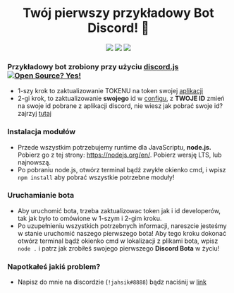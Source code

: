<h1 align="center">Twój pierwszy przykładowy Bot Discord! 🤖</h1>
<p align="center">
  <a href="//github.com/JAHSIKXD/discordjs-template/commits/main"><img src="https://img.shields.io/github/last-commit/JAHSIKXD/discordjs-template"></a>
  <a href="//github.com/JAHSIKXD/discordjs-template"><img src="https://img.shields.io/github/languages/code-size/JAHSIKXD/discordjs-template"></a>
  <a href="//github.com/JAHSIKXD/discordjs-template/issues"><img src="https://img.shields.io/github/issues-raw/JAHSIKXD/discordjs-template"></a></a>
</p>

### Przykładowy bot zrobiony przy użyciu [discord.js](https://discord.js.org) [![Open Source? Yes!](https://badgen.net/badge/Open%20Source%20%3F/Yes%21/blue?icon=github)](https://github.com/JAHSIKXD)
- 1-szy krok to zaktualizowanie TOKENU na token swojej [aplikacji](https://discord.com/developers/applications)
- 2-gi krok, to zaktualizowanie **swojego** id w [configu](https://github.com/JAHSIKXD/discordjs-template/blob/main/src/config.js), z **TWOJE ID** zmień na swoje id pobrane z aplikacji discord, nie wiesz jak pobrać swoje id? zajrzyj [tutaj](https://support.discord.com/hc/pl/articles/206346498-Where-can-I-find-my-User-Server-Message-ID-)
### Instalacja modułów
- Przede wszystkim potrzebujemy runtime dla JavaScriptu, **node.js.** Pobierz go z tej strony: https://nodejs.org/en/. Pobierz wersję LTS, lub najnowszą.
- Po pobraniu node.js, otwórz terminal bądź zwykłe okienko cmd, i wpisz `npm install` aby pobrać wszystkie potrzebne moduły!
### Uruchamianie bota
- Aby uruchomić bota, trzeba zaktualizowac token jak i id developerów, tak jak było to omówione w 1-szym i 2-gim kroku.
- Po uzupełnieniu wszystkich potrzebnych informacji, nareszcie jesteśmy w stanie uruchomić naszego pierwszego bota! Aby tego kroku dokonać otwórz terminal bądź okienko cmd w lokalizacji z plikami bota, wpisz `node .` i patrz jak zrobiłeś swojego pierwszego **Discord Bota** w życiu!
### Napotkałeś jakiś problem?
- Napisz do mnie na discordzie (`!jahsik#8888`) bądz naciśnij w [link](https://discord.com/users/633637146829520903)
